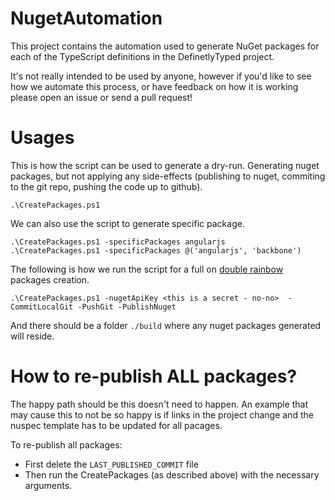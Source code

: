 NugetAutomation
==============================

This project contains the automation used to generate NuGet packages for each of the TypeScript definitions in the DefinetlyTyped project.

It's not really intended to be used by anyone, however if you'd like to see how we automate this process, or have feedback on how it is working please open an issue or send a pull request!



Usages
======

This is how the script can be used to generate a dry-run. Generating nuget packages, but not applying any side-effects (publishing to nuget, commiting to the git repo, pushing the code up to github).

    .\CreatePackages.ps1

We can also use the script to generate specific package.

    .\CreatePackages.ps1 -specificPackages angularjs
    .\CreatePackages.ps1 -specificPackages @('angularjs', 'backbone')


The following is how we run the script for a full on [double rainbow](http://www.youtube.com/watch?v=OQSNhk5ICTI) packages creation.

    .\CreatePackages.ps1 -nugetApiKey <this is a secret - no-no>  -CommitLocalGit -PushGit -PublishNuget


And there should be a folder `./build` where any nuget packages generated will reside.


How to re-publish ALL packages?
===============================

The happy path should be this doesn't need to happen. An example that may cause this to not be so happy is if links in the project change and the nuspec template has to be updated for all pacages.

To re-publish all packages:

- First delete the `LAST_PUBLISHED_COMMIT` file
- Then run the CreatePackages (as described above) with the necessary arguments.

